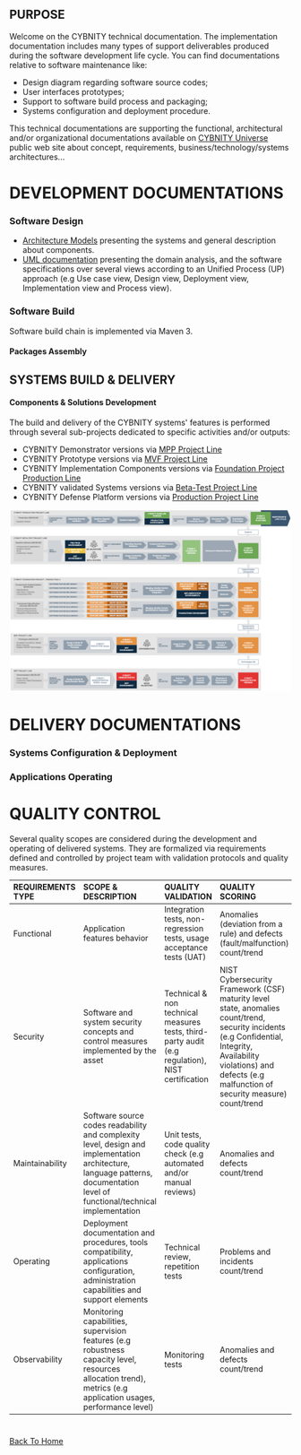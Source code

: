 ## PURPOSE
Welcome on the CYBNITY technical documentation.
The implementation documentation includes many types of support deliverables produced during the software development life cycle.
You can find documentations relative to software maintenance like:
- Design diagram regarding software source codes;
- User interfaces prototypes;
- Support to software build process and packaging;
- Systems configuration and deployment procedure.

This technical documentations are supporting the functional, architectural and/or organizational documentations available on [CYBNITY Universe](https://cybnity.notion.site/CYBNITY-Universe-c707ba2ebc3047c6ad533f18b2e0f9db) public web site about concept, requirements, business/technology/systems architectures...


# DEVELOPMENT DOCUMENTATIONS
### Software Design
- [Architecture Models](architecture/README.md) presenting the systems and general description about components.
- [UML documentation](uml/README.md) presenting the domain analysis, and the software specifications over several views according to an Unified Process (UP) approach (e.g Use case view, Design view, Deployment view, Implementation view and Process view).

### Software Build
Software build chain is implemented via Maven 3.

#### Packages Assembly

## SYSTEMS BUILD & DELIVERY

#### Components & Solutions Development
The build and delivery of the CYBNITY systems' features is performed through several sub-projects dedicated to specific activities and/or outputs:

- CYBNITY Demonstrator versions via [MPP Project Line](../demonstrators-line/README.md)
- CYBNITY Prototype versions via [MVF Project Line](../prototypes-line/README.md)
- CYBNITY Implementation Components versions via [Foundation Project Production Line](../implementations-line/README.md)
- CYBNITY validated Systems versions via [Beta-Test Project Line](../systems-line/README.md)
- CYBNITY Defense Platform versions via [Production Project Line](../production-line/README.md)

![image](uml/implementation/CYBNITY_solution_development_guidance.png)

# DELIVERY DOCUMENTATIONS
### Systems Configuration & Deployment

### Applications Operating

# QUALITY CONTROL
Several quality scopes are considered during the development and operating of delivered systems.
They are formalized via requirements defined and controlled by project team with validation protocols and quality measures.

| REQUIREMENTS TYPE | SCOPE & DESCRIPTION | QUALITY VALIDATION | QUALITY SCORING |
| :--- | :---| :--- | :-- |
| Functional | Application features behavior | Integration tests, non-regression tests, usage acceptance tests (UAT) | Anomalies (deviation from a rule) and defects (fault/malfunction) count/trend |
| Security | Software and system security concepts and control measures implemented by the asset | Technical & non technical measures tests, third-party audit (e.g regulation), NIST certification | NIST Cybersecurity Framework (CSF) maturity level state, anomalies count/trend, security incidents (e.g Confidential, Integrity, Availability violations) and defects (e.g malfunction of security measure) count/trend |
| Maintainability | Software source codes readability and complexity level, design and implementation architecture, language patterns, documentation level of functional/technical implementation | Unit tests, code quality check (e.g automated and/or manual reviews) | Anomalies and defects count/trend |
| Operating | Deployment documentation and procedures, tools compatibility, applications configuration, administration capabilities and support elements | Technical review, repetition tests | Problems and incidents count/trend |
| Observability | Monitoring capabilities, supervision features (e.g robustness capacity level, resources allocation trend), metrics (e.g application usages, performance level) | Monitoring tests | Anomalies and defects count/trend |

#
[Back To Home](../README.md)
